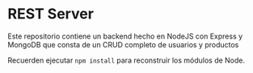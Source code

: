 # REST Server

Este repositorio contiene un backend hecho en NodeJS con Express y MongoDB que consta de un CRUD completo de usuarios y productos

Recuerden ejecutar `npm install` para reconstruir los módulos de Node.

